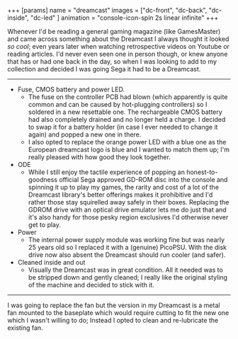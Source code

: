 +++
[params]
  name = "dreamcast"
  images = ["dc-front", "dc-back",
            "dc-inside", "dc-led" ]
  animation = "console-icon-spin 2s linear infinite"
+++

Whenever I'd be reading a general gaming magazine (like
GamesMaster) and came across something about the Dreamcast I
always thought it looked *so cool*; even years later when
watching retrospective videos on Youtube or reading articles.
I'd never even seen one in person though, or knew anyone that
has or had one back in the day, so when I was looking to add
to my collection and decided I was going Sega it had to be a
Dreamcast.

---

- Fuse, CMOS battery and power LED.
  - The fuse on the controller PCB had blown (which
  apparently is quite common and can be caused by
  hot-plugging controllers) so I soldered in a new
  resettable one. The rechargeable CMOS battery had also
  completely drained and no longer held a charge. I decided
  to swap it for a battery holder (in case I ever needed to
  change it again) and popped a new one in there.
  - I also opted to replace the orange power LED with a blue
  one as the European dreamcast logo is blue and I wanted to
  match them up; I'm really pleased with how good they look
  together.
- ODE
  - While I still enjoy the tactile experience of popping an
  honest-to-goodness official Sega approved GD-ROM disc
  into the console and spinning it up to play my games,
  the rarity and cost of a lot of the Dreamcast library's
  better offerings makes it prohibitive and I'd rather
  those stay squirelled away safely in their boxes.
  Replacing the GDROM drive with an optical drive emulator
  lets me do just that and it's also handy for those pesky
  region exclusives I'd otherwise never get to play.
- Power
  - The internal power supply module was working fine but
  was nearly 25 years old so I replaced it with a
  (genuine) PicoPSU. With the disk drive now also absent
  the Dreamcast should run cooler (and safer).
- Cleaned inside and out
  - Visually the Dreamcast was in great condition. All it
  needed was to be stripped down and gently cleaned; I
  really like the original styling of the machine and
  decided to stick with it.

---

I was going to replace the fan but the version in my Dreamcast
is a metal fan mounted to the baseplate which would require
cutting to fit the new one which I wasn't willing to do;
Instead I opted to clean and re-lubricate the existing fan.
